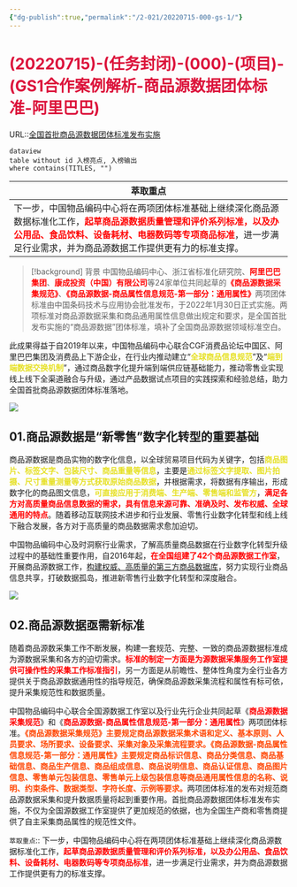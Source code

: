 ```yaml
---
{"dg-publish":true,"permalink":"/2-021/20220715-000-gs-1/"}
---
```



# <font color=#DC143C>(20220715)-(任务封闭)-(000)-(项目)-(GS1合作案例解析-商品源数据团体标准-阿里巴巴)</font>
URL::[全国首批商品源数据团体标准发布实施](https://mp.weixin.qq.com/s?__biz=MjM5MjUwOTIzMQ==&mid=2653284735&idx=1&sn=488e0f6c61f026b3b39b48519e1fe50a&chksm=bd74753f8a03fc29155798a471f0d10b0804a7a2c7284260f95707f241a1d0242373cd72e3e8&mpshare=1&scene=1&srcid=0415XI40w13vfDiC1EeTyUmD&sharer_sharetime=1657878113907&sharer_shareid=7fa9b76646bbd837070075c79e8d48bd#rd)
```
dataview
table without id 入榜亮点, 入榜输出
where contains(TITLES, "")
```

| 萃取重点                                                                                                                                                             |
| ---------------------------------------------------------------------------------------------------------------------------------------------------------------- |
| 下一步，中国物品编码中心将在两项团体标准基础上继续深化商品源数据标准化工作，<strong><font color=#FF0000>起草商品源数据质量管理和评价系列标准，以及办公用品、食品饮料、设备耗材、电器数码等专项商品标准</font></strong>，进一步满足行业需求，并为商品源数据工作提供更有力的标准支撑。 |


>[!background] 背景
>中国物品编码中心、浙江省标准化研究院、<strong><font color=#FF0000>阿里巴巴集团</font></strong>、<strong><font color=#FF0000>康成投资（中国）有限公司</font></strong>等24家单位共同起草的<strong><font color=#FF0000>《商品源数据采集规范》</font></strong>、<strong><font color=#FF0000>《商品源数据-商品属性信息规范-第一部分：通用属性》</font></strong>两项团体标准由中国条码技术与应用协会批准发布，于2022年1月30日正式实施。两项标准对商品源数据采集和商品通用属性信息做出规定和要求，是全国首批发布实施的“商品源数据”团体标准，填补了全国商品源数据领域标准空白。

此成果得益于自2019年以来，中国物品编码中心联合CGF消费品论坛中国区、阿里巴巴集团及消费品上下游企业，在行业内推动建立“<strong><font color=#E6E022>全球商品信息规范</font></strong>”及“<strong><font color=#E6E022>端到端数据交换机制</font></strong>”，通过商品数字化提升端到端供应链基础能力，推动零售业实现线上线下全渠道融合与升级，通过产品数据试点项目的实践探索和经验总结，助力全国首批商品源数据团体标准落地。

![](https://mmbiz.qpic.cn/mmbiz_jpg/S6hJ17SDCnsq9fIlnFVibYJW4SOtmHVX3tULnh3QCvticBibu8hibUlCymEc3gL4C5zuJ8LNcISjuI2TBicoajoribGg/640?wx_fmt=jpeg&wxfrom=5&wx_lazy=1&wx_co=1)

## 01.商品源数据是“新零售”数字化转型的重要基础
商品源数据是商品实物的数字化信息，以全球贸易项目代码为关键字，包括<strong><font color=#E6E022>商品图片、标签文字、包装尺寸、商品重量等信息</font></strong>，主要是<strong><font color=#E6E022>通过标签文字提取、图片拍摄、尺寸重量测量等方式获取原始商品数据</font></strong>，并根据需求，将数据有序输出，形成数字化的商品图文信息，<strong><font color=#E6E022>可直接应用于消费端、生产端、零售端和监管方</font></strong>，<strong><font color=#FF0000>满足各方对高质量商品信息数据的需求，具有信息来源可靠、准确及时、发布权威、全球通用的特点</font></strong>。随着移动互联网技术进步和行业发展、零售行业数字化转型和线上线下融合发展，各方对于高质量的商品数据需求愈加迫切。

中国物品编码中心及时洞察行业需求，了解高质量商品数据在行业数字化转型升级过程中的基础性重要作用，自2016年起，<strong><font color=#FF0000>在全国组建了42个商品源数据工作室</font></strong>，开展商品源数据工作，<u>构建权威、高质量的第三方商品数据库</u>，努力实现行业商品信息共享，打破数据孤岛，推进新零售行业数字化转型和深度融合。

![](https://mmbiz.qpic.cn/mmbiz_jpg/S6hJ17SDCnsq9fIlnFVibYJW4SOtmHVX3VShpxOUYGY4cFia6cjZ2tDWmzSrib2SMrj5icxZibtIuETqzwGDicHX3SQw/640?wx_fmt=jpeg&wxfrom=5&wx_lazy=1&wx_co=1)

## 02.商品源数据亟需新标准
随着商品源数采集工作不断发展，构建一套规范、完整、一致的商品源数据标准成为源数据采集和各方的迫切需求。<strong><font color=#FF0000>标准的制定一方面是为源数据采集服务工作室提供可操作性的采集工作标准指引</font></strong>，另一方面是从前瞻性、整体性角度为全行业各方提供关于商品源数据通用性的指导规范，确保商品源数采集流程和属性有标可依，提升采集规范性和数据质量。

中国物品编码中心联合全国源数据工作室以及行业先行企业共同起草《<strong><font color=#FF0000>商品源数据采集规范</font></strong>》和《<strong><font color=#FF0000>商品源数据-商品属性信息规范-第一部分：通用属性</font></strong>》两项团体标准。<strong><font color=#FF4500>《商品源数据采集规范》主要规定商品源数据采集术语和定义、基本原则、人员要求、场所要求、设备要求、采集对象及采集流程要求。</font></strong><strong><font color=#FF4500>《商品源数据-商品属性信息规范-第一部分：通用属性》主要规定商品标识信息、商品分类信息、商品基础信息、商品生产信息、商品组成信息、商品说明信息、商品认证信息、商品图片信息、零售单元包装信息、零售单元上级包装信息等商品通用属性信息的名称、说明、约束条件、数据类型、字符长度、示例等要求。</font></strong>两项团体标准的发布对规范商品源数据采集和提升数据质量将起到重要作用。首批商品源数据团体标准发布实施，不仅为全国源数据工作室提供了更加规范的依据，也为全国生产商和零售商提供了自主采集商品属性的规范性文件。

`萃取重点`:: 下一步，中国物品编码中心将在两项团体标准基础上继续深化商品源数据标准化工作，<strong><font color=#FF0000>起草商品源数据质量管理和评价系列标准，以及办公用品、食品饮料、设备耗材、电器数码等专项商品标准</font></strong>，进一步满足行业需求，并为商品源数据工作提供更有力的标准支撑。
